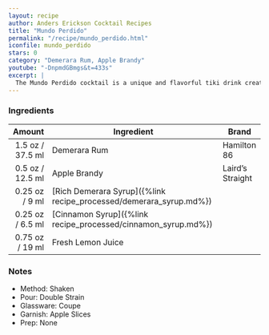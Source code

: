 ```yaml
---
layout: recipe
author: Anders Erickson Cocktail Recipes
title: "Mundo Perdido"
permalink: "/recipe/mundo_perdido.html"
iconfile: mundo_perdido
stars: 0
category: "Demerara Rum, Apple Brandy"
youtube: "-DnpmdGBmgs&t=433s"
excerpt: |
  The Mundo Perdido cocktail is a unique and flavorful tiki drink created by Jeff Beachbum Berry. It features a combination of dark rum, apple brandy, lemon juice, cinnamon syrup, and demerara syrup. The name "Mundo Perdido" translates to "Lost World" in Spanish, hinting at the cocktail's exotic and mysterious nature.
---
```


### Ingredients

|  Amount | Ingredient                                               | Brand            |
| ------: | -------------------------------------------------------- | ---------------- |
|  1.5 oz / 37.5 ml | Demerara Rum                                             | Hamilton 86      |
|  0.5 oz / 12.5 ml | Apple Brandy                                             | Laird’s Straight |
| 0.25 oz / 9 ml | [Rich Demerara Syrup]({%link recipe_processed/demerara_syrup.md%}) |
| 0.25 oz / 6.5 ml | [Cinnamon Syrup]({%link recipe_processed/cinnamon_syrup.md%})      |
| 0.75 oz / 19 ml | Fresh Lemon Juice                                        |

### Notes

- Method: Shaken
- Pour: Double Strain
- Glassware: Coupe
- Garnish: Apple Slices
- Prep: None
